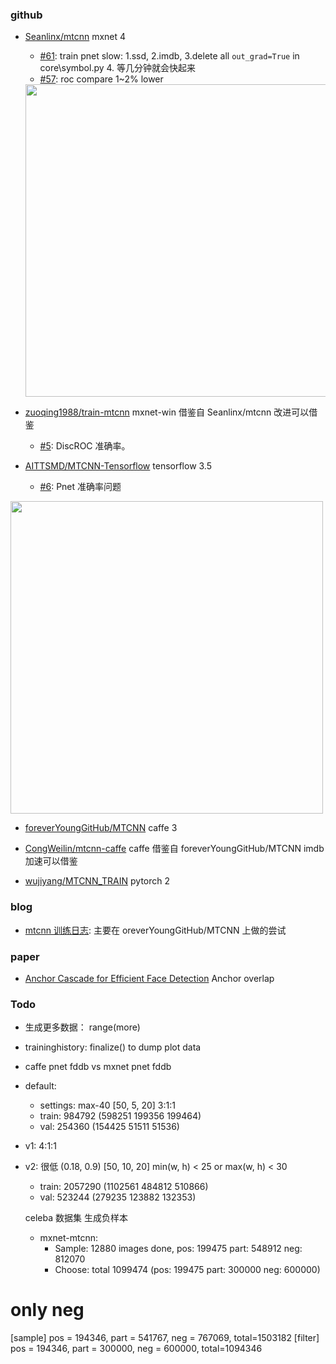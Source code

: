 ### github

- [Seanlinx/mtcnn](https://github.com/Seanlinx/mtcnn) mxnet 4
  - [#61](https://github.com/Seanlinx/mtcnn/issues/61): train pnet slow: 1.ssd, 2.imdb, 3.delete all `out_grad=True` in core\symbol.py 4. 等几分钟就会快起来
  - [#57](https://github.com/Seanlinx/mtcnn/issues/1): roc compare 1~2% lower

  <img src="https://github.com/Seanlinx/mtcnn/raw/master/fddb_result.png" width="500" />

- [zuoqing1988/train-mtcnn](https://github.com/zuoqing1988/train-mtcnn) mxnet-win 借鉴自 Seanlinx/mtcnn 改进可以借鉴
  - [#5](https://github.com/zuoqing1988/train-mtcnn/issues/5): DiscROC 准确率。

- [AITTSMD/MTCNN-Tensorflow](https://github.com/AITTSMD/MTCNN-Tensorflow) tensorflow 3.5
  - [#6](https://github.com/AITTSMD/MTCNN-Tensorflow/issues/6): Pnet 准确率问题

<img src="https://camo.githubusercontent.com/52bd155eb111c221923d47daeb21886416bb6179/68747470733a2f2f692e6c6f6c692e6e65742f323031372f30382f33302f353961366238373566313739322e706e67" width="500" />

- [foreverYoungGitHub/MTCNN](https://github.com/foreverYoungGitHub/MTCNN) caffe 3
- [CongWeilin/mtcnn-caffe](https://github.com/CongWeilin/mtcnn-caffe) caffe 借鉴自 foreverYoungGitHub/MTCNN imdb 加速可以借鉴 

- [wujiyang/MTCNN_TRAIN](https://github.com/wujiyang/MTCNN_TRAIN) pytorch 2

### blog

- [mtcnn 训练日志](https://joshua19881228.github.io/2018-09-11-training-mtcnn/): 主要在 oreverYoungGitHub/MTCNN 上做的尝试

### paper

- [Anchor Cascade for Efficient Face Detection](https://arxiv.org/pdf/1805.03363.pdf)
  Anchor overlap

### Todo

- 生成更多数据： range(more)
- traininghistory: finalize() to dump plot data
- caffe pnet fddb vs mxnet pnet fddb

- default:
  - settings: max-40 [50, 5, 20]  3:1:1
  - train: 984792  (598251  199356  199464)
  - val: 254360  (154425  51511  51536) 
- v1: 4:1:1
- v2: 很低 (0.18, 0.9) [50, 10, 20]  min(w, h) < 25 or max(w, h) < 30
  - train: 2057290  (1102561  484812  510866)
  - val: 523244  (279235  123882  132353)

  celeba 数据集 生成负样本


  - mxnet-mtcnn: 
    - Sample: 12880 images done, pos: 199475 part: 548912 neg: 812070
    - Choose: total 1099474 (pos: 199475 part: 300000 neg: 600000)
# only neg
[sample] pos = 194346, part = 541767, neg = 767069, total=1503182
[filter] pos = 194346, part = 300000, neg = 600000, total=1094346